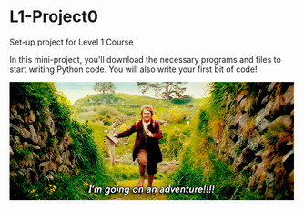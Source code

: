 # L1-Project0
Set-up project for Level 1 Course

In this mini-project, you'll download the necessary programs and files to start writing Python code.
You will also write your first bit of code!

![Adventure](adventure.gif)
